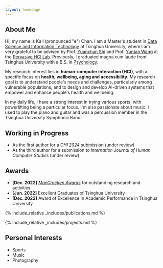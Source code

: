 ```yaml
---
layout: homepage
---
```


## About Me

Hi, my name is Ka I (pronounced "e") Chan. I am a Master's student in [Data Science and Information Technology](https://gix.tsinghua.edu.cn/en/) at Tsinghua University, where I am very grateful to be advised by Prof. [Yuanchun Shi](https://scholar.google.com/citations?user=TZm3-pwAAAAJ&hl=en) and Prof. [Yuntao Wang](https://pi.cs.tsinghua.edu.cn/lab/people/YuntaoWang/en/) at the [Pervasive HCI Lab](https://pi.cs.tsinghua.edu.cn/). Previously, I graduated magna cum laude from Tsinghua University with a B.S. in [Psychology](https://www.psych.tsinghua.edu.cn/xlxxen/).

My research interest lies in **human-computer interaction (HCI)**, with a specific focus on **health, wellbeing, aging and accessibility**. My research goal is to understand people's needs and challenges, particularly among vulnerable populations, and to design and develop AI-driven systems that empower and enhance people's health and wellbeing.

In my daily life, I have a strong interest in trying various sports, with powerlifting being a particular focus. I'm also passionate about music. I used to play the piano and guitar and was a percussion member in the Tsinghua University Symphonic Band.

## Working in Progress

- As the first author for a _CHI 2024_ submission (under review)
- As the third author for a submission to _Internation Journal of Human Computer Studies_ (under review)

## Awards

- **[Dec. 2022]** <a href="https://gsas.nyu.edu/admissions/financial-aid/graduate-school-fellowships-and-assistantships.html" target="_blank">_MacCracken Awards_</a> for outstanding research and activities
- **[Jun. 2022]** Excellent Graduates of Tsinghua University
- **[Dec. 2022]** Award of Excellence in Academic Performance in Tsinghua University

{% include_relative _includes/publications.md %}

{% include_relative _includes/projects.md %}

<!-- ## Collaboration -->

<!-- - **[Feb. 2020]** Our paper about incremental learning is accepted to CVPR 2020.
- **[Feb. 2020]** We will host the ACM Multimedia Asia 2020 conference in Singapore!
- **[Sept. 2019]** Our paper about few-shot learning is accepted to NeurIPS 2019. -->
<!-- - **[Feb. 2023]** <a href="https://www.sciencedirect.com/science/article/pii/S089990072200346X" target="_blank">*Low muscle mass is associated with a higher risk of all–cause and cardiovascular disease–specific mortality in cancer survivors*</a> has been accepted by **Nutrition**.
- **[Aug. 2021]** <a href="https://www.jmcp.org/doi/full/10.18553/jmcp.2021.27.10.1482" target="_blank">*Validation of EHR medication fill data obtained through electronic linkage with pharmacies*</a> has been accepted by the **Journal of Managed Care & Specialty Pharmacy**.
- **[Jan. 2021]** <a href="https://onlinelibrary.wiley.com/doi/abs/10.1111/jocd.13486" target="_blank">*Quantitative evaluation of rejuvenation treatment of nasolabial fold wrinkles by regression model and 3D photography*</a> has been accepted by the **Journal of Cosmetic Dermatology**. -->

## Personal Interests

- Sports
- Music
- Photography
